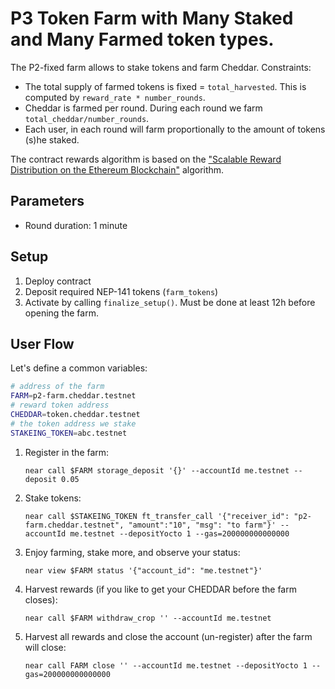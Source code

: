 # P3 Token Farm with Many Staked and Many Farmed token types.

The P2-fixed farm allows to stake tokens and farm Cheddar. Constraints:

- The total supply of farmed tokens is fixed = `total_harvested`. This is computed by `reward_rate * number_rounds`.
- Cheddar is farmed per round. During each round we farm `total_cheddar/number_rounds`.
- Each user, in each round will farm proportionally to the amount of tokens (s)he staked.

The contract rewards algorithm is based on the ["Scalable Reward Distribution on the Ethereum
Blockchain"](https://uploads-ssl.webflow.com/5ad71ffeb79acc67c8bcdaba/5ad8d1193a40977462982470_scalable-reward-distribution-paper.pdf) algorithm.

## Parameters

- Round duration: 1 minute

## Setup

1. Deploy contract
2. Deposit required NEP-141 tokens (`farm_tokens`)
3. Activate by calling `finalize_setup()`. Must be done at least 12h before opening the farm.

## User Flow

Let's define a common variables:

```sh
# address of the farm
FARM=p2-farm.cheddar.testnet
# reward token address
CHEDDAR=token.cheddar.testnet
# the token address we stake
STAKEING_TOKEN=abc.testnet
```

1. Register in the farm:

   ```
   near call $FARM storage_deposit '{}' --accountId me.testnet --deposit 0.05
   ```

2. Stake tokens:

   ```
   near call $STAKEING_TOKEN ft_transfer_call '{"receiver_id": "p2-farm.cheddar.testnet", "amount":"10", "msg": "to farm"}' --accountId me.testnet --depositYocto 1 --gas=200000000000000
   ```

3. Enjoy farming, stake more, and observe your status:

   ```
   near view $FARM status '{"account_id": "me.testnet"}'
   ```

4. Harvest rewards (if you like to get your CHEDDAR before the farm closes):

   ```
   near call $FARM withdraw_crop '' --accountId me.testnet
   ```

5. Harvest all rewards and close the account (un-register) after the farm will close:
   ```
   near call FARM close '' --accountId me.testnet --depositYocto 1 --gas=200000000000000
   ```
